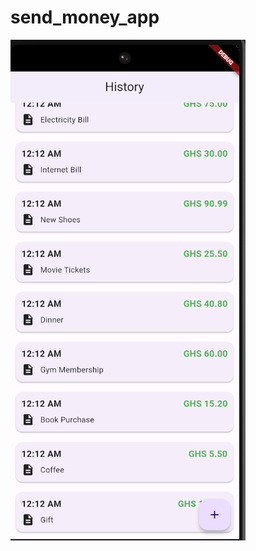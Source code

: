 # send_money_app


![Screen shot](https://github.com/ikmazameti/send_money_app/blob/history/sss.png)
